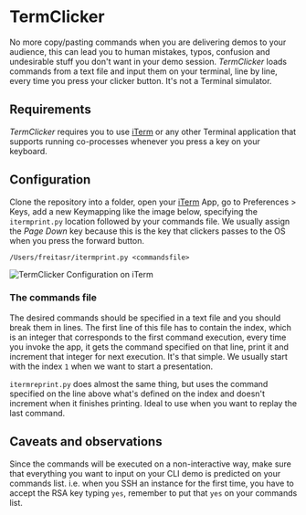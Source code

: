 # TermClicker

No more copy/pasting commands when you are delivering demos to your audience, this can lead you to human mistakes, typos, confusion and undesirable stuff you don't want in your demo session. *TermClicker* loads commands from a text file and input them on your terminal, line by line, every time you press your clicker button. It's not a Terminal simulator.

## Requirements

*TermClicker* requires you to use [iTerm] or any other Terminal application that supports running co-processes whenever you press a key on your keyboard.

## Configuration

Clone the repository into a folder, open your [iTerm] App, go to Preferences > Keys, add a new Keymapping like the image below, specifying the `itermprint.py` location followed by your commands file. We usually assign the *Page Down* key because this is the key that clickers passes to the OS when you press the forward button.

`/Users/freitasr/itermprint.py <commandsfile>`

![TermClicker Configuration on iTerm](https://s3.amazonaws.com/freitasrtempfiles/TermClickeriTermConfig.png)

### The commands file

The desired commands should be specified in a text file and you should break them in lines. The first line of this file has to contain the index, which is an integer that corresponds to the first command execution, every time you invoke the app, it gets the command specified on that line, print it and increment that integer for next execution. It's that simple. We usually start with the index `1` when we want to start a presentation.

`itermreprint.py` does almost the same thing, but uses the command specified on the line above what's defined on the index and doesn't increment when it finishes printing. Ideal to use when you want to replay the last command.

## Caveats and observations

Since the commands will be executed on a non-interactive way, make sure that everything you want to input on your CLI demo is predicted on your commands list. i.e. when you SSH an instance for the first time, you have to accept the RSA key typing `yes`, remember to put that `yes` on your commands list.




[iTerm]: https://www.iterm2.com/
